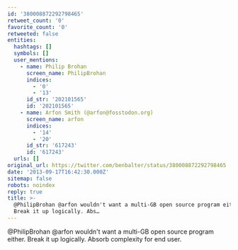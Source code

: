 ```yaml
---
id: '380008872292798465'
retweet_count: '0'
favorite_count: '0'
retweeted: false
entities:
  hashtags: []
  symbols: []
  user_mentions:
    - name: Philip Brohan
      screen_name: PhilipBrohan
      indices:
        - '0'
        - '13'
      id_str: '202101565'
      id: '202101565'
    - name: Arfon Smith (@arfon@fosstodon.org)
      screen_name: arfon
      indices:
        - '14'
        - '20'
      id_str: '617243'
      id: '617243'
  urls: []
original_url: https://twitter.com/benbalter/status/380008872292798465
date: '2013-09-17T16:42:30.000Z'
sitemap: false
robots: noindex
reply: true
title: >-
  @PhilipBrohan @arfon wouldn't want a multi-GB open source program either.
  Break it up logically. Abs…
---
```


@PhilipBrohan @arfon wouldn't want a multi-GB open source program either. Break it up logically. Absorb complexity for end user.